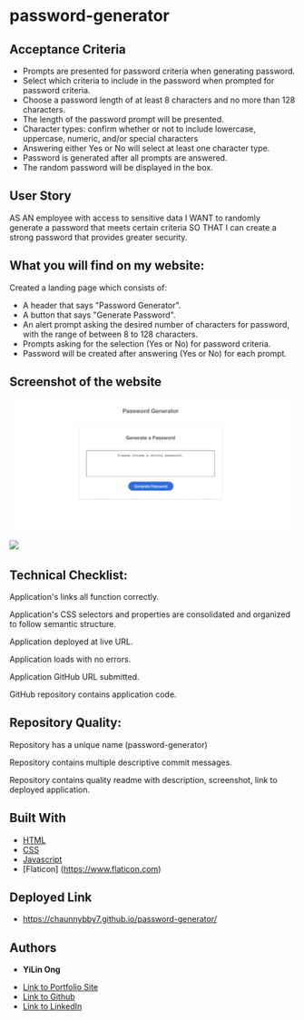 # password-generator

## Acceptance Criteria
- Prompts are presented for password criteria when generating password.
- Select which criteria to include in the password when prompted for password criteria. 
- Choose a password length of at least 8 characters and no more than 128 characters.
- The length of the password prompt will be presented. 
- Character types: confirm whether or not to include lowercase, uppercase, numeric, and/or special characters
- Answering either Yes or No will select at least one character type. 
- Password is generated after all prompts are answered. 
- The random password will be displayed in the box. 


## User Story

AS AN employee with access to sensitive data
I WANT to randomly generate a password that meets certain criteria
SO THAT I can create a strong password that provides greater security.



## What you will find on my website:

Created a landing page which consists of:
- A header that says "Password Generator".
- A button that says "Generate Password".
- An alert prompt asking the desired number of characters for password, with the range of between 8 to 128 characters.
- Prompts asking for the selection (Yes or No) for password criteria.
- Password will be created after answering (Yes or No) for each prompt.
 

## Screenshot of the website

![My Image](assets/images/pwgen.png)

![](https://media.giphy.com/media/4c5R5o6HwogNItxjLG/giphy.gif)

## Technical Checklist: 

Application's links all function correctly.

Application's CSS selectors and properties are consolidated and organized to follow semantic structure.

Application deployed at live URL.

Application loads with no errors.

Application GitHub URL submitted.

GitHub repository contains application code.



## Repository Quality: 


Repository has a unique name (password-generator)

Repository contains multiple descriptive commit messages.

Repository contains quality readme with description, screenshot, link to deployed application.




## Built With

* [HTML](https://developer.mozilla.org/en-US/docs/Web/HTML)
* [CSS](https://developer.mozilla.org/en-US/docs/Web/CSS)
* [Javascript](https://developer.mozilla.org/en-US/docs/Web/JavaScript)
* [Flaticon] (https://www.flaticon.com)

## Deployed Link

* https://chaunnybby7.github.io/password-generator/


## Authors

* **YiLin Ong** 

- [Link to Portfolio Site](https://github.com/chaunnybby7/password-generator)
- [Link to Github](https://github.com/chaunnybby7)
- [Link to LinkedIn](https://www.linkedin.com/in/chauntelleong)


